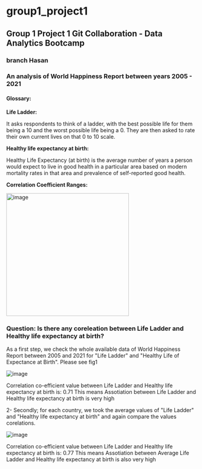 # group1_project1

## Group 1 Project 1 Git Collaboration - Data Analytics Bootcamp

### branch Hasan

### An analysis of World Happiness Report between years 2005 - 2021

#### Glossary: 

**Life Ladder:**

It asks respondents to think of a ladder, with the best possible life for them being a 10 and the worst possible life being a 0. They are then asked to rate their own current lives on that 0 to 10 scale.

**Healthy life expectancy at birth:**

Healthy Life Expectancy (at birth) is the average number of years a person would expect to live in good health in a particular area based on modern mortality rates in that area and prevalence of self-reported good health.

**Correlation Coefficient Ranges:**

<img width="324" alt="image" src="https://user-images.githubusercontent.com/118228120/224509491-b0d9078e-1d9e-4474-9117-87b7b7e7fae2.png">


### Question: Is there any coreleation between Life Ladder and Healthy life expectancy at birth?

As a first step,  we check the whole available data of World Happiness Report between 2005 and 2021 for "Life Ladder" and "Healthy Life of Expectance at Birth". Please see fig1

![image](https://user-images.githubusercontent.com/118228120/224509186-3a1d1697-33ac-4653-a96a-7c08eba2abca.png)

Correlation co-efficient value between Life Ladder and Healthy life expectancy at birth is: 0.71
This means Assotiation between Life Ladder and Healthy life expectancy at birth is very high

2- Secondly; for each country, we took the average values of "Life Ladder" and "Healthy life expectancy at birth" and again compare the values corelations.

![image](https://user-images.githubusercontent.com/118228120/224509205-6e64b89b-67ed-43ed-9dc7-eafd625ff055.png)

Correlation co-efficient value between Life Ladder and Healthy life expectancy at birth is: 0.77
This means Assotiation between Average Life Ladder and Healthy life expectancy at birth is also very high